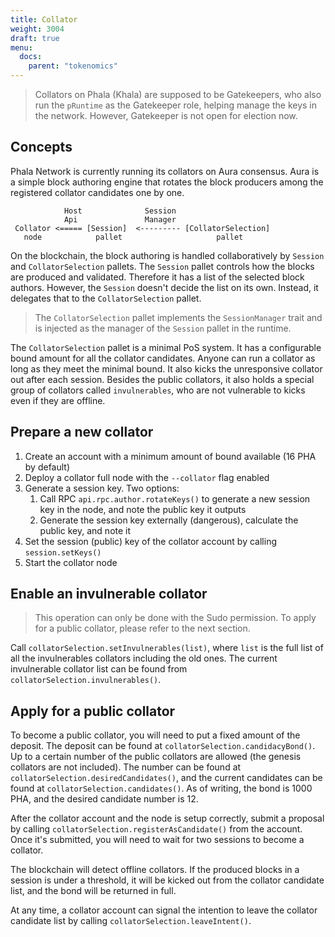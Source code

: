 ```yaml
---
title: Collator
weight: 3004
draft: true
menu:
  docs:
    parent: "tokenomics"
---
```


> Collators on Phala (Khala) are supposed to be Gatekeepers, who also run the `pRuntime` as the Gatekeeper role, helping manage the keys in the network. However, Gatekeeper is not open for election now.

## Concepts

Phala Network is currently running its collators on Aura consensus. Aura is a simple block authoring engine that rotates the block producers among the registered collator candidates one by one.

```
            Host              Session
            Api               Manager
 Collator <===== [Session]  <--------- [CollatorSelection]
   node            pallet                     pallet
```

On the blockchain, the block authoring is handled collaboratively by `Session` and `CollatorSelection` pallets. The `Session` pallet controls how the blocks are produced and validated. Therefore it has a list of the selected block authors. However, the `Session` doesn't decide the list on its own. Instead, it delegates that to the `CollatorSelection` pallet.

> The `CollatorSelection` pallet implements the `SessionManager` trait and is injected as the manager of the `Session` pallet in the runtime.

The `CollatorSelection` pallet is a minimal PoS system. It has a configurable bound amount for all the collator candidates. Anyone can run a collator as long as they meet the minimal bound. It also kicks the unresponsive collator out after each session. Besides the public collators, it also holds a special group of collators called `invulnerables`, who are not vulnerable to kicks even if they are offline.

## Prepare a new collator

1. Create an account with a minimum amount of bound available (16 PHA by default)
2. Deploy a collator full node with the `--collator` flag enabled
3. Generate a session key. Two options:
    1. Call RPC `api.rpc.author.rotateKeys()` to generate a new session key in the node, and note the public key it outputs
    2. Generate the session key externally (dangerous), calculate the public key, and note it
4. Set the session (public) key of the collator account by calling `session.setKeys()`
5. Start the collator node

## Enable an invulnerable collator

> This operation can only be done with the Sudo permission. To apply for a public collator, please refer to the next section.

Call `collatorSelection.setInvulnerables(list)`, where `list` is the full list of all the invulnerables collators including the old ones. The current invulnerable collator list can be found from `collatorSelection.invulnerables()`.

## Apply for a public collator

To become a public collator, you will need to put a fixed amount of the deposit. The deposit can be found at `collatorSelection.candidacyBond()`. Up to a certain number of the public collators are allowed (the genesis collators are not included). The number can be found at `collatorSelection.desiredCandidates()`, and the current candidates can be found at `collatorSelection.candidates()`.  As of writing, the bond is 1000 PHA, and the desired candidate number is 12.

After the collator account and the node is setup correctly, submit a proposal by calling `collatorSelection.registerAsCandidate()` from the account. Once it's submitted, you will need to wait for two sessions to become a collator.

The blockchain will detect offline collators. If the produced blocks in a session is under a threshold, it will be kicked out from the collator candidate list, and the bond will be returned in full.

At any time, a collator account can signal the intention to leave the collator candidate list by calling `collatorSelection.leaveIntent()`.
